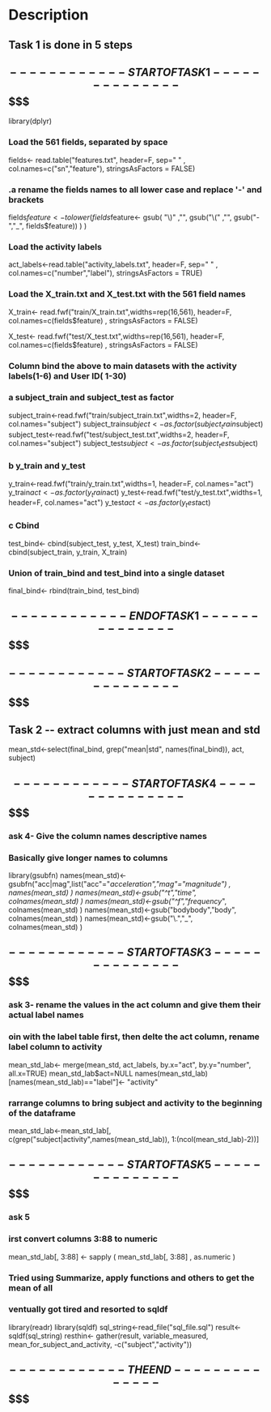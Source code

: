 # Description

## Task 1 is done  in 5 steps
## $$$$$$$$$$$$$$$$$$$$$$$$$$ ------------START OF TASK 1 -------------- $$$$$$$$$$$$$$$$$$$$$

library(dplyr)

###  Load the 561 fields, separated by space
fields<- read.table("features.txt", header=F, sep=" "
                    , col.names=c("sn","feature"), stringsAsFactors = FALSE)
### .a  rename the fields names to all lower case and replace '-' and brackets
fields$feature<- tolower(  fields$feature<- gsub( "\\)" ,"", gsub("\\(" ,"", gsub("-","_", fields$feature)) ) )

###  Load the activity labels
act_labels<-read.table("activity_labels.txt", header=F, sep=" "
                       , col.names=c("number","label"), stringsAsFactors = TRUE)

### Load the X_train.txt and X_test.txt with the 561 field names
X_train<- read.fwf("train/X_train.txt",widths=rep(16,561), header=F, col.names=c(fields$feature) 
                   , stringsAsFactors = FALSE)

X_test<- read.fwf("test/X_test.txt",widths=rep(16,561), header=F, col.names=c(fields$feature) 
                   , stringsAsFactors = FALSE)
###  Column bind the above to main datasets with the activity labels(1-6) and User ID( 1-30)

### a subject_train and subject_test as factor
subject_train<-read.fwf("train/subject_train.txt",widths=2, header=F, col.names="subject")
subject_train$subject<- as.factor(subject_train$subject)
subject_test<-read.fwf("test/subject_test.txt",widths=2, header=F, col.names="subject")
subject_test$subject<- as.factor(subject_test$subject)
### b y_train and y_test
y_train<-read.fwf("train/y_train.txt",widths=1, header=F, col.names="act")
y_train$act<- as.factor(y_train$act)
y_test<-read.fwf("test/y_test.txt",widths=1, header=F, col.names="act")
y_test$act<- as.factor(y_test$act)
### c  Cbind
test_bind<- cbind(subject_test, y_test, X_test)
train_bind<- cbind(subject_train, y_train, X_train)
### Union of train_bind and test_bind into a single dataset 
final_bind<- rbind(train_bind, test_bind)
## $$$$$$$$$$$$$$$$$$$$$$$$$$ ------------END OF TASK 1 -------------- $$$$$$$$$$$$$$$$$$$$$


## $$$$$$$$$$$$$$$$$$$$$$$$$$ ------------START OF TASK 2 -------------- $$$$$$$$$$$$$$$$$$$$$


## Task 2 -- extract columns with just mean and std
mean_std<-select(final_bind, grep("mean|std", names(final_bind)), act, subject)

## $$$$$$$$$$$$$$$$$$$$$$$$$$ ------------START OF TASK 4 -------------- $$$$$$$$$$$$$$$$$$$$$

### ask 4- Give the column names descriptive names
### Basically give longer names to columns
library(gsubfn)
names(mean_std)<- gsubfn("acc|mag",list("acc"="_acceleration","mag"="_magnitude") , names(mean_std) )
names(mean_std)<-gsub("^t","time_", colnames(mean_std) )
names(mean_std)<-gsub("^f","frequency_", colnames(mean_std) )
names(mean_std)<-gsub("bodybody","body", colnames(mean_std) )
names(mean_std)<-gsub("\\.","_", colnames(mean_std) )

## $$$$$$$$$$$$$$$$$$$$$$$$$$ ------------START OF TASK 3 -------------- $$$$$$$$$$$$$$$$$$$$$

### ask 3- rename the values in the act column and give them their actual label names
### oin with the label table first, then delte the act column, rename label column to activity
mean_std_lab<- merge(mean_std, act_labels, by.x="act", by.y="number", all.x=TRUE)
mean_std_lab$act=NULL
names(mean_std_lab)[names(mean_std_lab)=="label"]<- "activity"
### rarrange columns to bring subject and activity to the beginning of the dataframe
mean_std_lab<-mean_std_lab[, c(grep("subject|activity",names(mean_std_lab)), 1:(ncol(mean_std_lab)-2))]

## $$$$$$$$$$$$$$$$$$$$$$$$$$ ------------START OF TASK 5 -------------- $$$$$$$$$$$$$$$$$$$$$

### ask 5
### irst convert columns 3:88 to numeric
mean_std_lab[, 3:88] <- sapply ( mean_std_lab[, 3:88]  , as.numeric )
### Tried using Summarize, apply functions and others to get the mean of all
### ventually got tired and resorted to sqldf
library(readr)
library(sqldf)
sql_string<-read_file("sql_file.sql")
result<-sqldf(sql_string)
resthin<- gather(result, variable_measured, mean_for_subject_and_activity, -c("subject","activity"))

## $$$$$$$$$$$$$$$$$$$$$$$$$$ ------------THE  END -------------- $$$$$$$$$$$$$$$$$$$$$